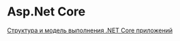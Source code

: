 # Asp.Net Core

[Структура и модель выполнения .NET Core приложений](https://habrahabr.ru/company/nixsolutions/blog/327686/)
